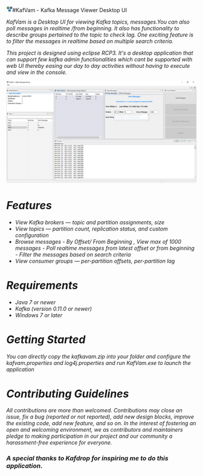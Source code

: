 <img src="https://github.com/vamsiprasanth/Kafvam/blob/main/types.gif" alt="logo"/>#KafVam - Kafka Message Viewer Desktop UI

<em>KafVam is a Desktop UI for viewing Kafka topics, messages.You can also poll messages in realtime /from beginning. It also has functionality to describe groups pertained to the topic to check lag. One exciting feature is to filter the messages in realtime based on multiple search criteria.

This project is designed using eclipse RCP3. It's a desktop application that can support few kafka admin functionalities which cant be supported with web UI thereby easing our day to day activities without having to execute and view in the console.


![ScreenShot](https://github.com/vamsiprasanth/Kafvam/blob/main/KafVam.PNG)


# Features
* View Kafka brokers — topic and partition assignments, size
* View topics — partition count, replication status, and custom configuration
* Browse messages - By Offset/ From Beginning , View max of 1000 messages
                  -  Poll realtime messages from latest offset or from beginning
                  - Filter the messages based on search criteria
* View consumer groups — per-partition  offsets, per-partition lag

# Requirements
* Java 7 or newer
* Kafka (version 0.11.0 or newer) 
* Windows 7 or later

# Getting Started
You can directly copy the kafkavam.zip into your folder and configure the kafvam.properties and log4j.properties and run KafVam.exe to launch the application

# Contributing Guidelines
All contributions are more than welcomed. Contributions may close an issue, fix a bug (reported or not reported), add new design blocks, improve the existing code, add new feature, and so on. In the interest of fostering an open and welcoming environment, we as contributors and maintainers pledge to making participation in our project and our community a harassment-free experience for everyone.

### A special thanks to Kafdrop for inspiring me to do this application.
